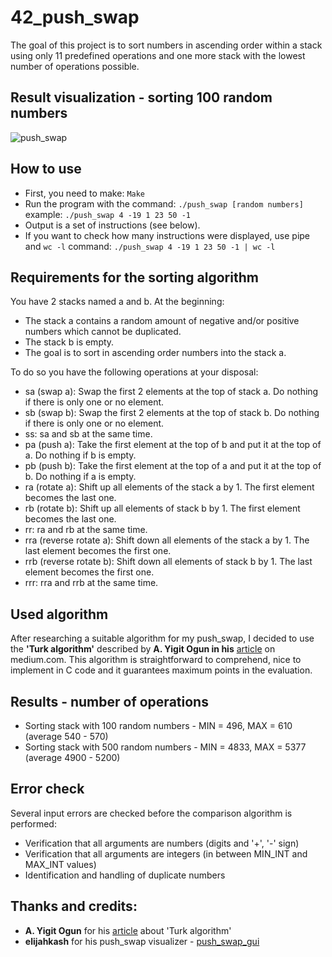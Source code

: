 # 42_push_swap

The goal of this project is to sort numbers in ascending order within a stack using only 11 predefined operations and one more stack with the lowest number of operations possible.

## Result visualization - sorting 100 random numbers
![push_swap](https://github.com/m-bartos/42_push_swap/assets/28412526/8b6993d4-8360-4bbd-854e-c648afdd5616)

## How to use
* First, you need to make: `Make`
* Run the program with the command: `./push_swap [random numbers]` example: `./push_swap 4 -19 1 23 50 -1`
* Output is a set of instructions (see below).
* If you want to check how many instructions were displayed, use pipe and `wc -l` command:
`./push_swap 4 -19 1 23 50 -1 | wc -l`


## Requirements for the sorting algorithm
You have 2 stacks named a and b. At the beginning:
* The stack a contains a random amount of negative and/or positive numbers which cannot be duplicated.
* The stack b is empty.
* The goal is to sort in ascending order numbers into the stack a. 

To do so you have the following operations at your disposal:
* sa (swap a): Swap the first 2 elements at the top of stack a. Do nothing if there is only one or no element.
* sb (swap b): Swap the first 2 elements at the top of stack b. Do nothing if there is only one or no element.
* ss: sa and sb at the same time.
* pa (push a): Take the first element at the top of b and put it at the top of a. Do nothing if b is empty.
* pb (push b): Take the first element at the top of a and put it at the top of b. Do nothing if a is empty.
* ra (rotate a): Shift up all elements of the stack a by 1. The first element becomes the last one.
* rb (rotate b): Shift up all elements of stack b by 1. The first element becomes the last one.
* rr: ra and rb at the same time.
* rra (reverse rotate a): Shift down all elements of the stack a by 1. The last element becomes the first one.
* rrb (reverse rotate b): Shift down all elements of stack b by 1. The last element becomes the first one.
* rrr: rra and rrb at the same time.

## Used algorithm
After researching a suitable algorithm for my push_swap, I decided to use the **'Turk algorithm'** described by **A. Yigit Ogun in his** [article](https://medium.com/@ayogun/push-swap-c1f5d2d41e97) on medium.com. This algorithm is straightforward to comprehend, nice to implement in C code and it guarantees maximum points in the evaluation.

## Results - number of operations
* Sorting stack with 100 random numbers - MIN = 496, MAX = 610 (average 540 - 570)
* Sorting stack with 500 random numbers - MIN = 4833, MAX = 5377 (average 4900 - 5200)

## Error check
Several input errors are checked before the comparison algorithm is performed:
* Verification that all arguments are numbers (digits and '+', '-' sign)
* Verification that all arguments are integers (in between MIN_INT and MAX_INT values)
* Identification and handling of duplicate numbers

## Thanks and credits:
* **A. Yigit Ogun** for his [article](https://medium.com/@ayogun/push-swap-c1f5d2d41e97) about 'Turk algorithm'
* **elijahkash** for his push_swap visualizer - [push_swap_gui](https://github.com/elijahkash/push_swap_gui)
